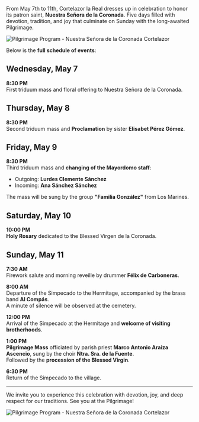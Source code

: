 ﻿From May 7th to 11th, Cortelazor la Real dresses up in celebration to honor its patron saint, **Nuestra Señora de la Coronada**. Five days filled with devotion, tradition, and joy that culminate on Sunday with the long-awaited Pilgrimage.

![Pilgrimage Program - Nuestra Señora de la Coronada Cortelazor](/images/blog/2025-05-07-romeria-coronada-2025/romeria-coronada-2025.jpg)

Below is the **full schedule of events**:

## Wednesday, May 7

**8:30 PM**  
First triduum mass and floral offering to Nuestra Señora de la Coronada.

## Thursday, May 8

**8:30 PM**  
Second triduum mass and **Proclamation** by sister **Elisabet Pérez Gómez**.

## Friday, May 9

**8:30 PM**  
Third triduum mass and **changing of the Mayordomo staff**:

* Outgoing: **Lurdes Clemente Sánchez**  
* Incoming: **Ana Sánchez Sánchez**

The mass will be sung by the group **"Familia González"** from Los Marines.

## Saturday, May 10

**10:00 PM**  
**Holy Rosary** dedicated to the Blessed Virgen de la Coronada.

## Sunday, May 11

**7:30 AM**  
Firework salute and morning reveille by drummer **Félix de Carboneras**.

**8:00 AM**  
Departure of the Simpecado to the Hermitage, accompanied by the brass band **Al Compás**.  
A minute of silence will be observed at the cemetery.

**12:00 PM**  
Arrival of the Simpecado at the Hermitage and **welcome of visiting brotherhoods**.

**1:00 PM**  
**Pilgrimage Mass** officiated by parish priest **Marco Antonio Araiza Ascencio**, sung by the choir **Ntra. Sra. de la Fuente**.  
Followed by the **procession of the Blessed Virgin**.

**6:30 PM**  
Return of the Simpecado to the village.

---

We invite you to experience this celebration with devotion, joy, and deep respect for our traditions. See you at the Pilgrimage!

![Pilgrimage Program - Nuestra Señora de la Coronada Cortelazor](/images/blog/2025-05-07-romeria-coronada-2025/romeria-cortelazor-2025.jpg)
